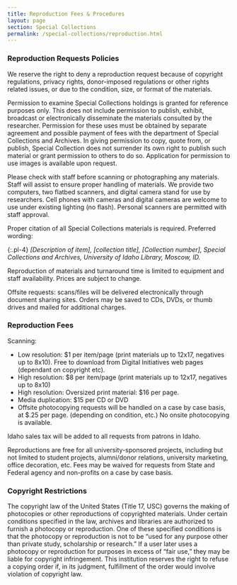 ```yaml
---
title: Reproduction Fees & Procedures
layout: page
section: Special Collections
permalink: /special-collections/reproduction.html
---
```

### Reproduction Requests Policies

We reserve the right to deny a reproduction request because of copyright regulations, privacy rights, donor-imposed regulations or other rights related issues, or due to the condition, size, or format of the materials. 

Permission to examine Special Collections holdings is granted for reference purposes only. This does not include permission to publish, exhibit, broadcast or electronically disseminate the materials consulted by the researcher. Permission for these uses must be obtained by separate agreement and possible payment of fees with the department of Special Collections and Archives. In giving permission to copy, quote from, or publish, Special Collection does not surrender its own right to publish such material or grant permission to others to do so. Application for permission to use images is available upon request. 

Please check with staff before scanning or photographing any materials. Staff will assist to ensure proper handling of materials. We provide two computers, two flatbed scanners, and digital camera stand for use by researchers. Cell phones with cameras and digital cameras are welcome to use under existing lighting (no flash). Personal scanners are permitted with staff approval.

Proper citation of all Special Collections materials is required. Preferred wording: 

{:.pl-4}
*[Description of item], [collection title], [Collection number], Special Collections and Archives, University of Idaho Library, Moscow, ID.*

Reproduction of materials and turnaround time is limited to equipment and staff availability. Prices are subject to change. 

Offsite requests: scans/files will be delivered electronically through document sharing sites. Orders may be saved to CDs, DVDs, or thumb drives and mailed for additional charges. 

### Reproduction Fees

Scanning: 
- Low resolution: $1 per item/page (print materials up to 12x17, negatives up to 8x10). Free to download from Digital Initiatives web pages (dependant on copyright etc). 
- High resolution: $8 per item/page (print materials up to 12x17, negatives up to 8x10)
- High resolution: Oversized print material: $16 per page. 
- Media duplication: $15 per CD or DVD
- Offsite photocopying requests will be handled on a case by case basis, at $.25 per page. (depending on condition, etc.) No onsite photocopying is available. 

Idaho sales tax will be added to all requests from patrons in Idaho. 

Reproductions are free for all university-sponsored projects, including but not limited to student projects, alumni/donor relations, university marketing, office decoration, etc. Fees may be waived for requests from State and Federal agency and non-profits on a case by case basis. 

### Copyright Restrictions

The copyright law of the United States (Title 17, USC) governs the making of photocopies or other reproductions of copyrighted materials. Under certain conditions specified in the law, archives and libraries are authorized to furnish a photocopy or reproduction. One of these specified conditions is that the photocopy or reproduction is not to be “used for any purpose other than private study, scholarship or research.” If a user later uses a photocopy or reproduction for purposes in excess of “fair use,” they may be liable for copyright infringement. This institution reserves the right to refuse a copying order if, in its judgment, fulfillment of the order would involve violation of copyright law.
